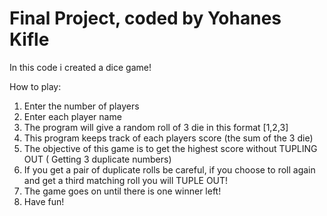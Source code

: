 # Final Project, coded by Yohanes Kifle
In this code i created a dice game!

How to play:

1. Enter the number of players
2. Enter each player name
3. The program will give a random roll of 3 die in this format [1,2,3]
4. This program keeps track of each players score (the sum of the 3 die)
5. The objective of this game is to get the highest score without TUPLING OUT ( Getting 3 duplicate numbers)
6. If you get a pair of duplicate rolls be careful, if you choose to roll again and get a third matching roll you will TUPLE OUT!
7. The game goes on until there is one winner left!
8. Have fun!
